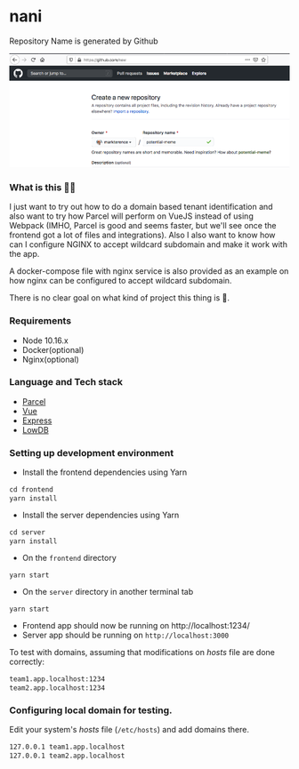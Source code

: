 # nani

Repository Name is generated by Github 

![potential-meme.png](./docs/image/potential-meme.png)

### What is this 🤷‍♀️

I just want to try out how to do a domain based tenant identification and also want to try how Parcel will perform on VueJS instead of using Webpack (IMHO, Parcel is good and seems faster, but we'll see once the frontend got a lot of files and integrations). Also I also want to know how can I configure NGINX to accept wildcard subdomain and make it work with the app.

A docker-compose file with nginx service is also provided as an example on how nginx can be configured to accept wildcard subdomain.

There is no clear goal on what kind of project this thing is 🤷.


### Requirements

- Node 10.16.x
- Docker(optional)
- Nginx(optional)

### Language and Tech stack

- [Parcel](https://parceljs.org/getting_started.html)
- [Vue](https://vuejs.org/)
- [Express](https://expressjs.com/en/starter/installing.html)
- [LowDB](https://github.com/typicode/lowdb)

### Setting up development environment 

- Install the frontend dependencies using Yarn

```
cd frontend
yarn install
```

- Install the server dependencies using Yarn

```
cd server
yarn install
```

- On the `frontend` directory

```
yarn start
```

- On the `server` directory in another terminal tab

```
yarn start
```

- Frontend app should now be running on http://localhost:1234/
- Server app should be running on `http://localhost:3000`

To test with domains, assuming that modifications on _hosts_ file are done correctly:

```
team1.app.localhost:1234
team2.app.localhost:1234
```


### Configuring local domain for testing.

Edit your system's _hosts_ file (`/etc/hosts`) and add domains there.

```
127.0.0.1 team1.app.localhost
127.0.0.1 team2.app.localhost
```